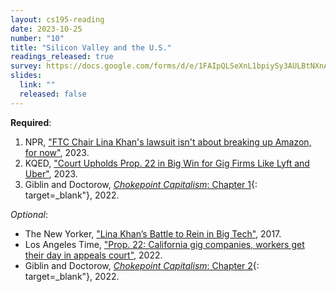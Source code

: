 ```yaml
---
layout: cs195-reading
date: 2023-10-25
number: "10"
title: "Silicon Valley and the U.S."
readings_released: true
survey: https://docs.google.com/forms/d/e/1FAIpQLSeXnL1bpiySy3AULBtNXnAHkN3OWtUAHYf3RmVjGKU6VN2F_Q/viewform
slides:
  link: ""
  released: false
---
```


**Required**:
1. NPR, ["FTC Chair Lina Khan's lawsuit isn't about breaking up Amazon, for now"](https://www.npr.org/2023/09/28/1202205683/amazon-lina-khan-lawsuit-monopoly-prices-sellers-shoppers), 2023.
2. KQED, ["Court Upholds Prop. 22 in Big Win for Gig Firms Like Lyft and Uber"](https://www.kqed.org/news/11943454/court-upholds-prop-22-in-big-win-for-gig-firms-like-lyft-and-uber), 2023.
3. Giblin and Doctorow, [_Chokepoint Capitalism_: Chapter 1](https://drive.google.com/file/d/1BFstO4XDxfAa73EvkUQRXK48_bsp9EtV/view?usp=sharing){: target=_blank"}, 2022.

_Optional_:
* The New Yorker, ["Lina Khan’s Battle to Rein in Big Tech"](https://www.newyorker.com/magazine/2021/12/06/lina-khans-battle-to-rein-in-big-tech), 2017.
* Los Angeles Time, ["Prop. 22: California gig companies, workers get their day in appeals court"](https://www.latimes.com/business/story/2022-12-13/california-prop-22-appeals-court-hearing-weighs-gig-workers-fate), 2022.
* Giblin and Doctorow, [_Chokepoint Capitalism_: Chapter 2](https://drive.google.com/file/d/1Dh2W4kUFs7kp_rAAOzWX8mKcAqa7N3AN/view?usp=share_link){: target=_blank"}, 2022.